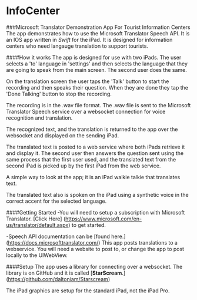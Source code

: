 # InfoCenter
###Microsoft Translator Demonstration App For Tourist Information Centers
The app demonstrates how to use the Microsoft Translator Speech API. It is an IOS app written in *Swift* for the iPad. It is designed for information centers who need langauge translation to support tourists. 

####How it works
The app is designed for use with two iPads. The user selects a 'to' language in 'settings' and then selects the language that they are going to speak from the main screen. The second user does the same.

On the translation screen the user taps the 'Talk' button to start the recording and then speaks their question. When they are done they tap the 'Done Talking' button to stop the recording.

The recording is in the .wav file format. The .wav file is sent to the Microsoft Translator Speech service over a websocket connection for voice recognition and translation.

The recognized text, and the translation is returned to the app over the websocket and displayed on the sending iPad.

The translated text is posted to a web service where both iPads retrieve it and display it. The second user then answers the question sent using the same process that the first user used, and the translated text from the second iPad is picked up by the first iPad from the web service.

A simple way to look at the app; it is an iPad walkie talkie that translates text.

The translated text also is spoken on the iPad using a synthetic voice in the correct accent for the selected language.


####Getting Started
-You will need to setup a subscription with Microsoft Translator. [Click Here] (https://www.microsoft.com/en-us/translator/default.aspx) to get started.

-Speech API documentation can be [found here.] (https://docs.microsofttranslator.com/)
This app posts translations to a webservice. You will need a website to post to, or change the app to post locally to the UIWebView.

####Setup
The app uses a library for connecting over a websocket. The library is on GitHub and it is called [**StarScream**.] (https://github.com/daltoniam/Starscream)

The iPad graphics are setup for the standard iPad, not the iPad Pro.

